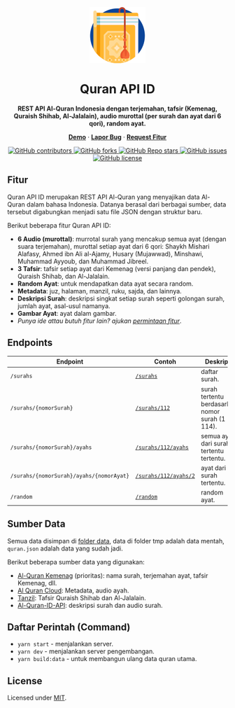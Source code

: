 <div align="center">
  <a href="./">
    <img src="./assets/logo.png">
  </a>
  <h1 align="center">Quran API ID</h1>
  <p align="center">
    <strong>REST API Al-Quran Indonesia dengan terjemahan, tafsir (Kemenag, Quraish Shihab, Al-Jalalain), audio murottal (per surah dan ayat dari 6 qori), random ayat.</strong>
  </p>
   <p align="center">
    <a href="https://quran-api-id.vercel.app"><strong>Demo</strong></a> · <a href="https://github.com/renomureza/quran-api-id/issues"><strong>Lapor Bug</strong></a> · <a href="https://github.com/renomureza/quran-api-id/issues"><strong>Request Fitur</strong></a>
  </p>
  <a href="https://github.com/renomureza/quran-api-id/graphs/contributors">
    <img alt="GitHub contributors" src="https://img.shields.io/github/contributors/renomureza/quran-api-id">
  </a>
  <a href="https://github.com/renomureza/quran-api-id/network/members">
    <img alt="GitHub forks" src="https://img.shields.io/github/forks/renomureza/quran-api-id">
  </a>
  <a href="https://github.com/renomureza/quran-api-id/stargazers">
    <img alt="GitHub Repo stars" src="https://img.shields.io/github/stars/renomureza/quran-api-id">
  </a>
  <a href="https://github.com/renomureza/quran-api-id/issues">
    <img alt="GitHub issues" src="https://img.shields.io/github/issues/renomureza/quran-api-id">
  </a>
  <a href="https://github.com/renomureza/quran-api-id/blob/main/LICENSE">
  <img alt="GitHub license" src="https://img.shields.io/github/license/renomureza/quran-api-id">
  </a>
</div>

## Fitur

Quran API ID merupakan REST API Al-Quran yang menyajikan data Al-Quran dalam bahasa Indonesia. Datanya berasal dari berbagai sumber, data tersebut digabungkan menjadi satu file JSON dengan struktur baru.

Berikut beberapa fitur Quran API ID:

- **6 Audio (murottal)**: murrotal surah yang mencakup semua ayat (dengan suara terjemahan), murottal setiap ayat dari 6 qori: Shaykh Mishari Alafasy, Ahmed ibn Ali al-Ajamy, Husary (Mujawwad), Minshawi, Muhammad Ayyoub, dan Muhammad Jibreel.
- **3 Tafsir**: tafsir setiap ayat dari Kemenag (versi panjang dan pendek), Quraish Shihab, dan Al-Jalalain.
- **Random Ayat**: untuk mendapatkan data ayat secara random.
- **Metadata**: juz, halaman, manzil, ruku, sajda, dan lainnya.
- **Deskripsi Surah**: deskripsi singkat setiap surah seperti golongan surah, jumlah ayat, asal-usul namanya.
- **Gambar Ayat**: ayat dalam gambar.
- _Punya ide attau butuh fitur lain? ajukan [permintaan fitur](https://github.com/renomureza/quran-api-id/issues)_.

## Endpoints

| Endpoint                                 | Contoh                                                                      | Deskripsi                                         |
| ---------------------------------------- | --------------------------------------------------------------------------- | ------------------------------------------------- |
| `/surahs`                                | [`/surahs`](https://quran-api-id.vercel.app/surahs)                         | daftar surah.                                     |
| `/surahs/{nomorSurah}`                   | [`/surahs/112`](https://quran-api-id.vercel.app/surahs/112)                 | surah tertentu berdasarkan nomor surah (1 - 114). |
| `/surahs/{nomorSurah}/ayahs`             | [`/surahs/112/ayahs`](https://quran-api-id.vercel.app/surahs/112/ayahs)     | semua ayat dari surah tertentu tertentu.          |
| `/surahs/{nomorSurah}/ayahs/{nomorAyat}` | [`/surahs/112/ayahs/2`](https://quran-api-id.vercel.app/surahs/112/ayahs/2) | ayat dari surah tertentu.                         |
| `/random`                                | [`/random`](https://quran-api-id.vercel.app/random)                         | random ayat.                                      |

## Sumber Data

Semua data disimpan di [folder data](https://github.com/renomureza/quran-api-id/tree/main/data), data di folder tmp adalah data mentah, `quran.json` adalah data yang sudah jadi.

Berikut beberapa sumber data yang digunakan:

- [Al-Quran Kemenag](https://quran.kemenag.go.id) (prioritas): nama surah, terjemahan ayat, tafsir Kemenag, dll.
- [Al Quran Cloud](https://alquran.cloud): Metadata, audio ayah.
- [Tanzil](https://tanzil.net/docs/): Tafsir Quraish Shihab dan Al-Jalalain.
- [Al-Quran-ID-API](https://github.com/bachors/Al-Quran-ID-API): deskripsi surah dan audio surah.

## Daftar Perintah (Command)

- `yarn start` - menjalankan server.
- `yarn dev` - menjalankan server pengembangan.
- `yarn build:data` - untuk membangun ulang data quran utama.

## License

Licensed under [MIT](https://opensource.org/licenses/MIT).
